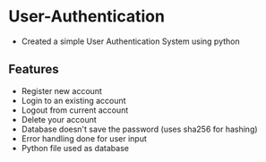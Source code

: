 # User-Authentication
- Created a simple User Authentication System using python

## Features
- Register new account
- Login to an existing account
- Logout from current account
- Delete your account
- Database doesn't save the password (uses sha256 for hashing)
- Error handling done for user input
- Python file used as database